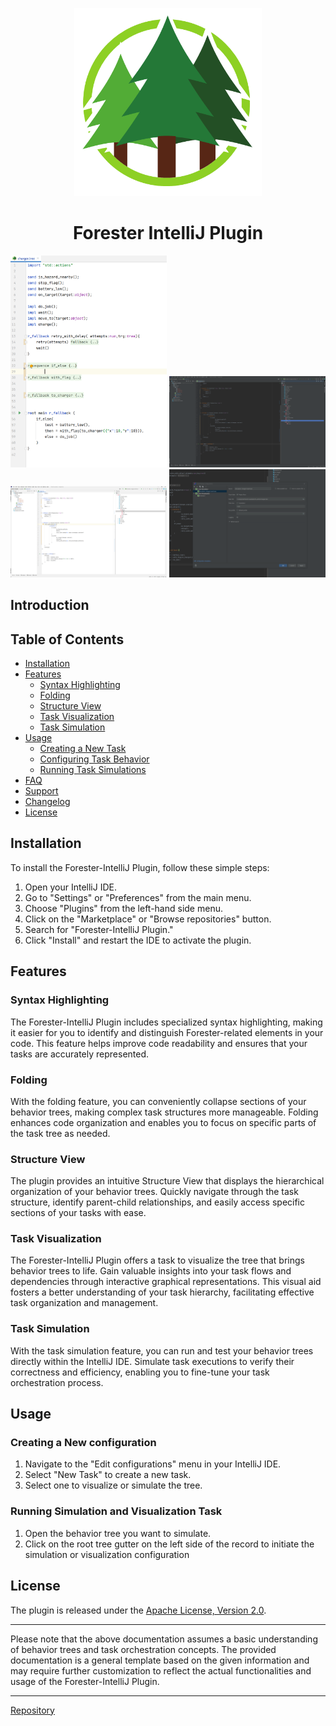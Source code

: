 <p align="center">
    <img width="300" alt="Logo" src="pic/logo.png">
</p>
<h1 align="center">Forester IntelliJ Plugin</h1>


<p>
  <img width="250" alt="" src="pic/folding_l.png">
  <img width="250" alt="" src="pic/syntax_d.png">
  <img width="250" alt="" src="pic/syntax_l.png">
  <img width="250" alt="" src="pic/run_cfg_d.png">
</p>


## Introduction

## Table of Contents

- [Installation](#installation)
- [Features](#features)
  - [Syntax Highlighting](#syntax-highlighting)
  - [Folding](#folding)
  - [Structure View](#structure-view)
  - [Task Visualization](#task-visualization)
  - [Task Simulation](#task-simulation)
- [Usage](#usage)
  - [Creating a New Task](#creating-a-new-task)
  - [Configuring Task Behavior](#configuring-task-behavior)
  - [Running Task Simulations](#running-task-simulations)
- [FAQ](#faq)
- [Support](#support)
- [Changelog](#changelog)
- [License](#license)

## Installation

To install the Forester-IntelliJ Plugin, follow these simple steps:

1. Open your IntelliJ IDE.
2. Go to "Settings" or "Preferences" from the main menu.
3. Choose "Plugins" from the left-hand side menu.
4. Click on the "Marketplace" or "Browse repositories" button.
5. Search for "Forester-IntelliJ Plugin."
6. Click "Install" and restart the IDE to activate the plugin.

## Features

### Syntax Highlighting

The Forester-IntelliJ Plugin includes specialized syntax highlighting, making it easier for you to identify and distinguish Forester-related elements in your code. 
This feature helps improve code readability and ensures that your tasks are accurately represented.

### Folding

With the folding feature, you can conveniently collapse sections of your behavior trees, making complex task structures more manageable. 
Folding enhances code organization and enables you to focus on specific parts of the task tree as needed.

### Structure View

The plugin provides an intuitive Structure View that displays the hierarchical organization of your behavior trees. 
Quickly navigate through the task structure, identify parent-child relationships, and easily access specific sections of your tasks with ease.

### Task Visualization

The Forester-IntelliJ Plugin offers a task to visualize the tree that brings behavior trees to life. 
Gain valuable insights into your task flows and dependencies through interactive graphical representations. 
This visual aid fosters a better understanding of your task hierarchy, facilitating effective task organization and management.

### Task Simulation

With the task simulation feature, you can run and test your behavior trees directly within the IntelliJ IDE. 
Simulate task executions to verify their correctness and efficiency, enabling you to fine-tune your task orchestration process.

## Usage

### Creating a New configuration

1. Navigate to the "Edit configurations" menu in your IntelliJ IDE.
2. Select "New Task" to create a new task.
3. Select one to visualize or simulate the tree.

### Running Simulation and Visualization Task

1. Open the behavior tree you want to simulate.
2. Click on the root tree gutter on the left side of the record to initiate the simulation or visualization configuration

## License

The plugin is released under the [Apache License, Version 2.0](LICENSE).

---

Please note that the above documentation assumes a basic understanding of behavior trees and task orchestration concepts. 
The provided documentation is a general template based on the given information and may require further customization 
to reflect the actual functionalities and usage of the Forester-IntelliJ Plugin.

---

[Repository](https://plugins.jetbrains.com/plugin/22387-forester)